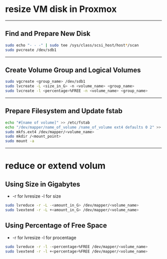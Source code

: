 # resize VM disk in Proxmox
---
## Find and Prepare New Disk
```bash
sudo echo "- - -" | sudo tee /sys/class/scsi_host/host*/scan
sudo pvcreate /dev/sdb1
```
---
## Create Volume Group and Logical Volumes
```bash
sudo vgcreate <group_name> /dev/sdb1
sudo lvcreate -L <size_in_G> -n <volume_name> <group_name>
sudo lvcreate -l <percentage>%FREE -n <volume_name> <group_name>

```
---
## Prepare Filesystem and Update fstab
```bash
echo "#[name of volume]" >> /etc/fstab
echo "/dev/mapper/name_of_volume /name_of_volume ext4 defaults 0 2" >> /etc/fstab
sudo mkfs.ext4 /dev/mapper/<volume_name>
sudo mkdir /<mount_point>
sudo mount -a
```
---
# reduce or extend volum 
## Using Size in Gigabytes
* -r for lvresize -l for size
```bash
sudo lvreduce -r -L -<amount_in_G> /dev/mapper/<volume_name>
sudo lvextend -r -L +<amount_in_G> /dev/mapper/<volume_name>
```
## Using Percentage of Free Space 
* -r for lvresize -l for procentage
```bash
sudo lvreduce -r -l -<percentage>%FREE /dev/mapper/<volume_name>
sudo lvextend -r -l +<percentage>%FREE /dev/mapper/<volume_name>
```

